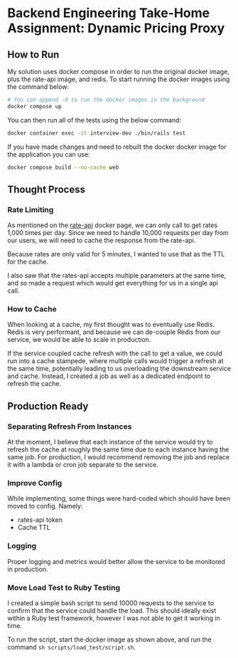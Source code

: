 
# Backend Engineering Take-Home Assignment: Dynamic Pricing Proxy

## How to Run 

My solution uses docker compose in order to run the original docker image, plus the rate-api image, and redis. To start running the docker images using the command below:

```bash
# You can append -d to run the docker images in the background
docker compose up
```

You can then run all of the tests using the below command:
```bash
docker container exec -it interview-dev ./bin/rails test
```

If you have made changes and need to rebuilt the docker docker image for the application you can use:
```bash
docker compose build --no-cache web
```

## Thought Process 

### Rate Limiting 

As mentioned on the [rate-api](https://hub.docker.com/r/tripladev/rate-api) docker page, we can only call to get rates 1,000 times per day. Since we need to handle 10,000 requests per day from our users, we will need to cache the response from the rate-api.

Because rates are only valid for 5 minutes, I wanted to use that as the TTL for the cache. 

I also saw that the rates-api accepts multiple parameters at the same time, and so made a request which would get everything for us in a single api call. 


### How to Cache

When looking at a cache, my first thought was to eventually use Redis. Redis is very performant, and because we can de-couple Redis from our service, we would be able to scale in production. 

If the service coupled cache refresh with the call to get a value, we could run into a cache stampede, where multiple calls would trigger a refresh at the same time, potentially leading to us overloading the downstream service and cache. Instead, I created a job as well as a dedicated endpoint to refresh the cache. 

## Production Ready 

### Separating Refresh From Instances

At the moment, I believe that each instance of the service would try to refresh the cache at roughly the same time due to each instance having the same job. For production, I would recommend removing the job and replace it with a lambda or cron job separate to the service.

### Improve Config

While implementing, some things were hard-coded which should have been moved to config. Namely:
- rates-api token
- Cache TTL

### Logging 

Proper logging and metrics would better allow the service to be monitored in production.

### Move Load Test to Ruby Testing

I created a simple bash script to send 10000 requests to the service to confirm that the service could handle the load. This should ideally exist within a Ruby test framework, however I was not able to get it working in time. 

To run the script, start the docker image as shown above, and run the command `sh scripts/load_test/script.sh`.
